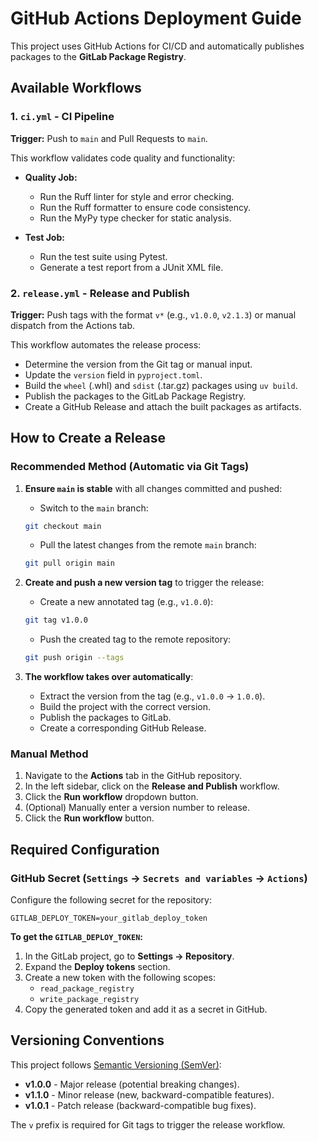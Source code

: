 # GitHub Actions Deployment Guide

This project uses GitHub Actions for CI/CD and automatically publishes packages to the **GitLab Package Registry**.

## Available Workflows

### 1. `ci.yml` - CI Pipeline

**Trigger:** Push to `main` and Pull Requests to `main`.

This workflow validates code quality and functionality:

- **Quality Job:**
    - Run the Ruff linter for style and error checking.
    - Run the Ruff formatter to ensure code consistency.
    - Run the MyPy type checker for static analysis.

- **Test Job:**
    - Run the test suite using Pytest.
    - Generate a test report from a JUnit XML file.

### 2. `release.yml` - Release and Publish

**Trigger:** Push tags with the format `v*` (e.g., `v1.0.0`, `v2.1.3`) or manual dispatch from the Actions tab.

This workflow automates the release process:

- Determine the version from the Git tag or manual input.
- Update the `version` field in `pyproject.toml`.
- Build the `wheel` (.whl) and `sdist` (.tar.gz) packages using `uv build`.
- Publish the packages to the GitLab Package Registry.
- Create a GitHub Release and attach the built packages as artifacts.

## How to Create a Release

### Recommended Method (Automatic via Git Tags)

1. **Ensure `main` is stable** with all changes committed and pushed:

    - Switch to the `main` branch:
   ```bash
   git checkout main
   ```

    - Pull the latest changes from the remote `main` branch:
   ```bash
   git pull origin main
   ```

2. **Create and push a new version tag** to trigger the release:

    - Create a new annotated tag (e.g., `v1.0.0`):
   ```bash
   git tag v1.0.0
   ```

    - Push the created tag to the remote repository:
   ```bash
   git push origin --tags
   ```

3. **The workflow takes over automatically**:
    - Extract the version from the tag (e.g., `v1.0.0` → `1.0.0`).
    - Build the project with the correct version.
    - Publish the packages to GitLab.
    - Create a corresponding GitHub Release.

### Manual Method

1. Navigate to the **Actions** tab in the GitHub repository.
2. In the left sidebar, click on the **Release and Publish** workflow.
3. Click the **Run workflow** dropdown button.
4. (Optional) Manually enter a version number to release.
5. Click the **Run workflow** button.

## Required Configuration

### GitHub Secret (`Settings` → `Secrets and variables` → `Actions`)

Configure the following secret for the repository:

```
GITLAB_DEPLOY_TOKEN=your_gitlab_deploy_token
```

**To get the `GITLAB_DEPLOY_TOKEN`:**

1. In the GitLab project, go to **Settings → Repository**.
2. Expand the **Deploy tokens** section.
3. Create a new token with the following scopes:
    - `read_package_registry`
    - `write_package_registry`
4. Copy the generated token and add it as a secret in GitHub.

## Versioning Conventions

This project follows [Semantic Versioning (SemVer)](https://semver.org/):

- **v1.0.0** - Major release (potential breaking changes).
- **v1.1.0** - Minor release (new, backward-compatible features).
- **v1.0.1** - Patch release (backward-compatible bug fixes).

The `v` prefix is required for Git tags to trigger the release workflow.